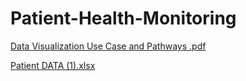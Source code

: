 # Patient-Health-Monitoring 
[Data Visualization Use Case and Pathways .pdf](https://github.com/Diza007/Patient-Health-Monitoring/files/14207676/Data.Visualization.Use.Case.and.Pathways.pdf)

[Patient DATA (1).xlsx](https://github.com/Diza007/Patient-Health-Monitoring/files/14207681/Patient.DATA.1.xlsx)
